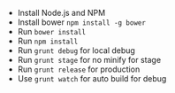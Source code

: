 + Install Node.js and NPM
+ Install bower `npm install -g bower`
+ Run `bower install`
+ Run `npm install`
+ Run `grunt debug` for local debug
+ Run `grunt stage` for no minify for stage
+ Run `grunt release` for production
+ Use `grunt watch` for auto build for debug